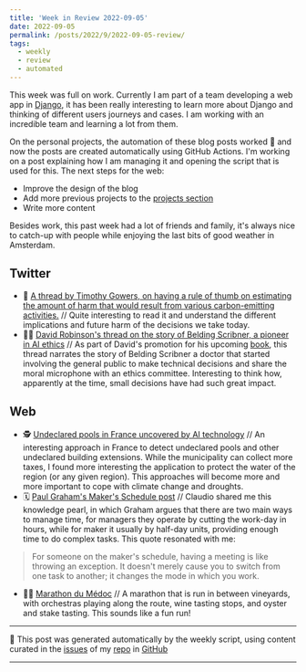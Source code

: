 ```yaml
---
title: 'Week in Review 2022-09-05'
date: 2022-09-05
permalink: /posts/2022/9/2022-09-05-review/
tags:
  - weekly
  - review
  - automated
---
```

 This week was full on work. Currently I am part of a team developing a web app in [Django](https://www.djangoproject.com/), it has been really interesting to learn more about Django and thinking of different users journeys and cases. I am working with an incredible team and learning a lot from them.

On the personal projects, the automation of these blog posts worked 🎉 and now the posts are created automatically using GitHub Actions. I'm working on a post explaining how I am managing it and opening the script that is used for this. The next steps for the web: 
- Improve the design of the blog
- Add more previous projects to the [projects section](https://luisnatera.com/projects)
- Write more content

Besides work, this past week had a lot of friends and family, it's always nice to catch-up with people while enjoying the last bits of good weather in Amsterdam.

## Twitter
-  🛫 [A thread by Timothy Gowers, on having a rule of thumb on estimating the amount of harm that would result from various carbon-emitting activities.](https://twitter.com/wtgowers/status/1564496390516097024?s=21&t=8_UALUkjvskSxMKSwJnI0w) // Quite interesting to read it and understand the different implications and future harm of the decisions we take today.
-  🧑‍⚕️ [David Robinson's thread on the story of Belding Scribner, a pioneer in AI ethics](https://twitter.com/dgrobinson/status/1564970251304873984?s=21&t=_eTCtyKVugPOK_mWbWVeRA) // As part of David's promotion for his upcoming [book](https://www.russellsage.org/publications/voices-code), this thread narrates the story of Belding Scribner a doctor that started involving the general public to make technical decisions and share the moral microphone with an ethics committee. Interesting to think how, apparently at the time, small decisions have had such great impact.

## Web
-  🕵️ [Undeclared pools in France uncovered by AI technology](https://www.bbc.com/news/world-europe-62717599) // An interesting approach in France to detect undeclared pools and other undeclared building extensions. While the municipality can collect more taxes, I found more interesting the application to protect the water of the region (or any given region). This approaches will become more and more important to cope with climate change and droughts.
-  🗓 [Paul Graham's Maker's Schedule post](http://www.paulgraham.com/makersschedule.html) // Claudio shared me this knowledge pearl, in which Graham argues that there are two main ways to manage time, for managers they operate by cutting the work-day in hours, while for maker it usually by half-day units, providing enough time to do complex tasks. This quote resonated with me: 

> For someone on the maker's schedule, having a meeting is like throwing an exception. It doesn't merely cause you to switch from one task to another; it changes the mode in which you work.

-  🏃‍♂️ [Marathon du Médoc](https://en.wikipedia.org/wiki/Marathon_du_M%C3%A9doc) // A marathon that is run in between vineyards, with orchestras playing along the route, wine tasting stops, and oyster and stake tasting. This sounds like a fun run!

***
🤖 This post was generated automatically by the weekly script, using content curated in the [issues](https://github.com/nateraluis/nateraluis.github.io/issues) of my [repo](https://github.com/nateraluis/nateraluis.github.io/) in [GitHub](https://github.com/nateraluis)

***
